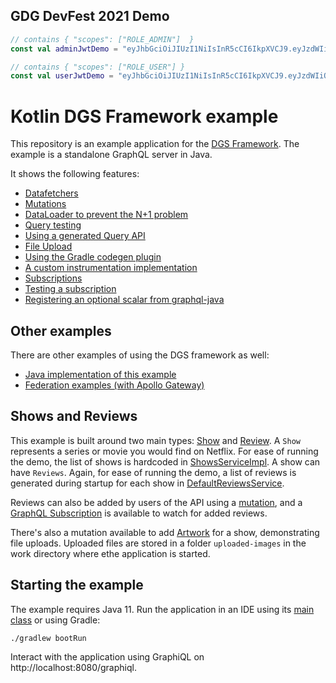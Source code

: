 ## GDG DevFest 2021 Demo

```kotlin
// contains { "scopes": ["ROLE_ADMIN"]  }
const val adminJwtDemo = "eyJhbGciOiJIUzI1NiIsInR5cCI6IkpXVCJ9.eyJzdWIiOiIxMjM0NTY3ODkwIiwibmFtZSI6IkpvaG4gRG9lIiwiaWF0IjoxNTE2MjM5MDIyLCJzY29wZXMiOlsiUk9MRV9BRE1JTiJdfQ.MVDYSnZHe6Mm4HKKXbNlSn3b0htTVoM_SoWhhlyIhLk"

// contains { "scopes": ["ROLE_USER"] }
const val userJwtDemo = "eyJhbGciOiJIUzI1NiIsInR5cCI6IkpXVCJ9.eyJzdWIiOiIxMjM0NTY3ODkwIiwibmFtZSI6IkpvaG4gRG9lIiwiaWF0IjoxNTE2MjM5MDIyLCJzY29wZXMiOlsiUk9MRV9VU0VSIl19.0W06bIuK6ffTI3CiG0iIUHn2gnsgCaAfcfRuDEgcDFs"
```


Kotlin DGS Framework example
=====

This repository is an example application for the [DGS Framework](https://netflix.github.io/dgs).
The example is a standalone GraphQL server in Java.

It shows the following features:
* [Datafetchers](https://github.com/Netflix/dgs-examples-kotlin/blob/main/src/main/kotlin/com/example/demo/datafetchers/ShowsDataFetcher.kt#L34)
* [Mutations](https://github.com/Netflix/dgs-examples-kotlin/blob/main/src/main/kotlin/com/example/demo/datafetchers/ReviewsDataFetcher.kt#L56) 
* [DataLoader to prevent the N+1 problem](https://github.com/Netflix/dgs-examples-kotlin/blob/main/src/main/kotlin/com/example/demo/datafetchers/ReviewsDataFetcher.kt#L46)
* [Query testing](https://github.com/Netflix/dgs-examples-kotlin/blob/main/src/test/kotlin/com/example/demo/datafetchers/ShowsDataFetcherTest.kt#L74)
* [Using a generated Query API](https://github.com/Netflix/dgs-examples-kotlin/blob/main/src/test/kotlin/com/example/demo/datafetchers/ShowsDataFetcherTest.kt#L124)  
* [File Upload](https://github.com/Netflix/dgs-examples-kotlin/blob/main/src/main/kotlin/com/example/demo/datafetchers/ArtworkUploadDataFetcher.kt#L34)
* [Using the Gradle codegen plugin](https://github.com/Netflix/dgs-examples-kotlin/blob/main/build.gradle.kts#L50)
* [A custom instrumentation implementation](https://github.com/Netflix/dgs-examples-kotlin/blob/main/src/main/kotlin/com/example/demo/instrumentation/ExampleTracingInstrumentation.kt)
* [Subscriptions](https://github.com/Netflix/dgs-examples-kotlin/blob/main/src/main/kotlin/com/example/demo/datafetchers/ReviewsDataFetcher.kt#L64)
* [Testing a subscription](https://github.com/Netflix/dgs-examples-kotlin/blob/main/src/test/kotlin/com/example/demo/datafetchers/ReviewSubscriptionTest.kt#L57)  
* [Registering an optional scalar from graphql-java](https://github.com/Netflix/dgs-examples-kotlin/blob/main/src/main/kotlin/com/example/demo/scalars/DateTimeScalarRegistration.kt#L32)

Other examples
---

There are other examples of using the DGS framework as well:

* [Java implementation of this example](https://github.com/Netflix/dgs-examples-java)
* [Federation examples (with Apollo Gateway)](https://github.com/Netflix/dgs-federation-example)

Shows and Reviews
----

This example is built around two main types: [Show](https://github.com/Netflix/dgs-examples-kotlin/blob/main/src/main/resources/schema/schema.graphqls#L14) and [Review](https://github.com/Netflix/dgs-examples-kotlin/blob/main/src/main/resources/schema/schema.graphqls#L22).
A `Show` represents a series or movie you would find on Netflix.
For ease of running the demo, the list of shows is hardcoded in [ShowsServiceImpl](https://github.com/Netflix/dgs-examples-kotlin/blob/main/src/main/kotlin/com/example/demo/services/ShowsService.kt#L32).
A show can have `Reviews`.
Again, for ease of running the demo, a list of reviews is generated during startup for each show in [DefaultReviewsService](https://github.com/Netflix/dgs-examples-kotlin/blob/main/src/main/kotlin/com/example/demo/services/ReviewsService.kt#L61).

Reviews can also be added by users of the API using a [mutation](https://github.com/Netflix/dgs-examples-kotlin/blob/main/src/main/resources/schema/schema.graphqls#L6), and a [GraphQL Subscription](https://github.com/Netflix/dgs-examples-kotlin/blob/main/src/main/resources/schema/schema.graphqls#L11) is available to watch for added reviews.

There's also a mutation available to add [Artwork](https://github.com/Netflix/dgs-examples-kotlin/blob/main/src/main/resources/schema/schema.graphqls#L7) for a show, demonstrating file uploads.
Uploaded files are stored in a folder `uploaded-images` in the work directory where ethe application is started.

Starting the example
----

The example requires Java 11.
Run the application in an IDE using its [main class](https://github.com/Netflix/dgs-examples-kotlin/blob/main/src/main/kotlin/com/example/demo/DemoApplication.kt) or using Gradle: 

```
./gradlew bootRun
```

Interact with the application using GraphiQL on http://localhost:8080/graphiql.
